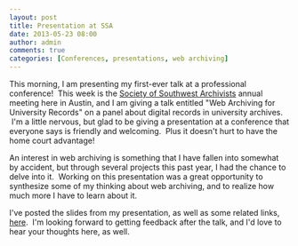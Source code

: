 ```yaml
---
layout: post
title: Presentation at SSA
date: 2013-05-23 08:00
author: admin
comments: true
categories: [Conferences, presentations, web archiving]
---
```

This morning, I am presenting my first-ever talk at a professional conference!  This week is the <a href="https://societyofsouthwestarchivists.wildapricot.org/SSA13Presentations" target="_blank">Society of Southwest Archivists</a> annual meeting here in Austin, and I am giving a talk entitled "Web Archiving for University Records" on a panel about digital records in university archives.  I'm a little nervous, but glad to be giving a presentation at a conference that everyone says is friendly and welcoming.  Plus it doesn't hurt to have the home court advantage!

An interest in web archiving is something that I have fallen into somewhat by accident, but through several projects this past year, I had the chance to delve into it.  Working on this presentation was a great opportunity to synthesize some of my thinking about web archiving, and to realize how much more I have to learn about it.

I've posted the slides from my presentation, as well as some related links, <a title="“Web Archiving for University Records,” Society of Southwest Archivists, May 2013" href="https://elliotdwilliams.com/ssa-web-archiving/">here</a>.  I'm looking forward to getting feedback after the talk, and I'd love to hear your thoughts here, as well.
